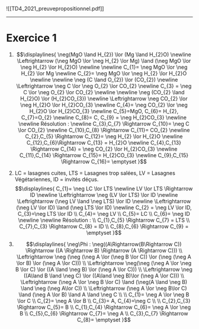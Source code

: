 ![[TD4_2021_preuvepropositionnel.pdf]]

---
# Exercice 1

1.  $$\displaylines{
	   \neg(MgO \land H_{2}) \lor (Mg \land H_{2}O) \newline \Leftrightarrow (\neg MgO \lor \neg H_{2} \lor Mg) \land (\neg MgO \lor \neg H_{2} \lor H_{2}O) \newline
	   \newline
	   C_{1}= \neg MgO \lor \neg H_{2} \lor Mg \newline
	   C_{2}= \neg MgO \lor \neg H_{2} \lor H_{2}O \newline
	   \newline
	   \neg (C \land O_{2}) \lor (CO_{2}) \newline
	   \Leftrightarrow \neg C \lor \neg O_{2} \lor CO_{2} \newline
	   C_{3} = \neg C \lor \neg O_{2} \lor CO_{2} \newline \newline
	   \neg (CO_{2} \land H_{2}O) \lor (H_{2}CO_{3}) \newline \Leftrightarrow \neg CO_{2} \lor \neg H_{2}O \lor H_{2}CO_{3} \newline C_{4}= \neg CO_{2} \lor \neg H_{2}O \lor H_{2}CO_{3}
	   \newline C_{5}=MgO, C_{6}= H_{2}, C_{7}=O_{2} \newline C_{8}= C, C_{9} = \neg H_{2}CO_{3} \newline \newline Résolution : \newline
	   C_{3},C_{7} \Rightarrow C_{10}= \neg C \lor CO_{2} \newline C_{10},C_{8} \Rightarrow C_{11}= CO_{2} \newline C_{2},C_{5} \Rightarrow C_{12}= \neg H_{2} \lor H_{2}O \newline C_{12},C_{6}\Rightarrow C_{13} =  H_{2}O \newline C_{4},C_{13} \Rightarrow C_{14} = \neg CO_{2} \lor H_{2}CO_{3} \newline
	   C_{11},C_{14} \Rightarrow C_{15}= H_{2}CO_{3} \newline
	   C_{9},C_{15} \Rightarrow C_{16}= \emptyset
   }$$
   2. LC = lasagnes cuites, LTS = Lasagnes trop salées, LV = Lasagnes Végétariennes, ID = invités déçus.
      $$\displaylines{
	      C_{1}= \neg LC \lor LTS \newline
	      LV \lor LTS \Rightarrow ID \newline
	      \Leftrightarrow \neg (LV \lor LTS) \lor ID \newline \Leftrightarrow (\neg LV \land \neg LTS) \lor ID \newline \Leftrightarrow (\neg LV \lor ID) \land (\neg LTS \lor ID) \newline 
	      C_{2} = \neg LV \lor ID, C_{3}=\neg LTS \lor ID \\
	      C_{4}= \neg LV \\ C_{5}= LC \\
	      C_{6}= \neg ID \newline \newline
	      Résolution : \\
	      C_{1},C_{5} \Rightarrow C_{7} = LTS
	      \\ C_{7},C_{3} \Rightarrow C_{8} = ID \\
	      C_{8},C_{6} \Rightarrow C_{9} = \emptyset
      }$$

3. $$\displaylines{
	   \neg\Phi : \neg((A\Rightarrow(B\Rightarrow C)) \Rightarrow ((A \Rightarrow B) \Rightarrow (A \Rightarrow C))) \\
	   \Leftrightarrow \neg (\neg (\neg A \lor (\neg B \lor C)) \lor (\neg (\neg A \lor B) \lor (\neg A \lor C))) \\
	   \Leftrightarrow \neg(\neg (\neg A \lor \neg B \lor C) \lor ((A \land \neg B) \lor (\neg A \lor C))) \\
	   \Leftrightarrow \neg ((A\land B \land \neg C) \lor ((A\land \neg B)\lor (\neg A \lor C))) \\
	   \Leftrightarrow (\neg A \lor \neg B \lor C) \land (\neg(A \land \neg B) \land \neg (\neg A\lor C)) \\
	   \Leftrightarrow (\neg A \lor \neg B\lor C) \land (\neg A \lor B) \land A \land \neg C \\ \\
	   C_{1}= \neg A \lor \neg B \lor C \\
	   C_{2}= \neg A \lor B \\
	   C_{3}= A, C_{4}=\neg C \\ \\
	   C_{2},C_{3} \Rightarrow C_{5}= B \\
	   C_{1},C_{4} \Rightarrow C_{6}= \neg A \lor \neg B \\
	   C_{5},C_{6} \Rightarrow C_{7}= \neg A \\
	   C_{3},C_{7} \Rightarrow C_{8}= \emptyset
   }$$
